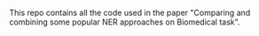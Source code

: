 This repo contains all the code used in the paper "Comparing and combining some popular NER approaches on Biomedical
task".
